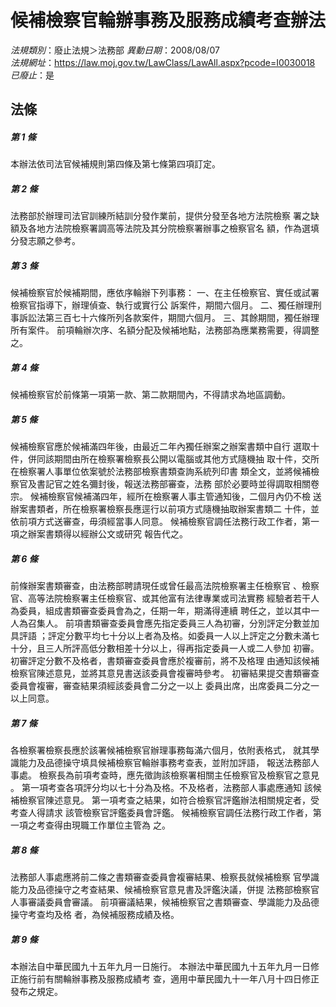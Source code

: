 # 候補檢察官輪辦事務及服務成績考查辦法

*法規類別*：廢止法規＞法務部
*異動日期*：2008/08/07  
*法規網址*：https://law.moj.gov.tw/LawClass/LawAll.aspx?pcode=I0030018
*已廢止*：是


## 法條
##### 第 1 條
本辦法依司法官候補規則第四條及第七條第四項訂定。

##### 第 2 條
法務部於辦理司法官訓練所結訓分發作業前，提供分發至各地方法院檢察
署之缺額及各地方法院檢察署調高等法院及其分院檢察署辦事之檢察官名
額，作為選填分發志願之參考。

##### 第 3 條
候補檢察官於候補期間，應依序輪辦下列事務：
一、在主任檢察官、實任或試署檢察官指導下，辦理偵查、執行或實行公
    訴案件，期間六個月。
二、獨任辦理刑事訴訟法第三百七十六條所列各款案件，期間六個月。
三、其餘期間，獨任辦理所有案件。
前項輪辦次序、名額分配及候補地點，法務部為應業務需要，得調整之。

##### 第 4 條
候補檢察官於前條第一項第一款、第二款期間內，不得請求為地區調動。

##### 第 5 條
候補檢察官應於候補滿四年後，由最近二年內獨任辦案之辦案書類中自行
選取十件，併同該期間由所在檢察署檢察長公開以電腦或其他方式隨機抽
取十件，交所在檢察署人事單位依案號於法務部檢察書類查詢系統列印書
類全文，並將候補檢察官及書記官之姓名彌封後，報送法務部審查，法務
部於必要時並得調取相關卷宗。
候補檢察官候補滿四年，經所在檢察署人事主管通知後，二個月內仍不檢
送辦案書類者，所在檢察署檢察長應逕行以前項方式隨機抽取辦案書類二
十件，並依前項方式送審查，毋須經當事人同意。
候補檢察官調任法務行政工作者，第一項之辦案書類得以經辦公文或研究
報告代之。

##### 第 6 條
前條辦案書類審查，由法務部聘請現任或曾任最高法院檢察署主任檢察官
、檢察官、高等法院檢察署主任檢察官、或其他富有法律專業或司法實務
經驗者若干人為委員，組成書類審查委員會為之，任期一年，期滿得連續
聘任之，並以其中一人為召集人。
前項書類審查委員會應先指定委員三人為初審，分別評定分數並加具評語
；評定分數平均七十分以上者為及格。如委員一人以上評定之分數未滿七
十分，且三人所評高低分數相差十分以上，得再指定委員一人或二人參加
初審。初審評定分數不及格者，書類審查委員會應於複審前，將不及格理
由通知該候補檢察官陳述意見，並將其意見書送該委員會複審時參考。
初審結果提交書類審查委員會複審，審查結果須經該委員會二分之一以上
委員出席，出席委員二分之一以上同意。

##### 第 7 條
各檢察署檢察長應於該署候補檢察官辦理事務每滿六個月，依附表格式，
就其學識能力及品德操守填具候補檢察官輪辦事務考查表，並附加評語，
報送法務部人事處。
檢察長為前項考查時，應先徵詢該檢察署相關主任檢察官及檢察官之意見
。
第一項考查各項評分均以七十分為及格。不及格者，法務部人事處應通知
該候補檢察官陳述意見。
第一項考查之結果，如符合檢察官評鑑辦法相關規定者，受考查人得請求
該管檢察官評鑑委員會評鑑。
候補檢察官調任法務行政工作者，第一項之考查得由現職工作單位主管為
之。

##### 第 8 條
法務部人事處應將前二條之書類審查委員會複審結果、檢察長就候補檢察
官學識能力及品德操守之考查結果、候補檢察官意見書及評鑑決議，併提
法務部檢察官人事審議委員會審議。
前項審議結果，候補檢察官之書類審查、學識能力及品德操守考查均及格
者，為候補服務成績及格。

##### 第 9 條
本辦法自中華民國九十五年九月一日施行。
本辦法中華民國九十五年九月一日修正施行前有關輪辦事務及服務成績考
查，適用中華民國九十一年八月十四日修正發布之規定。


